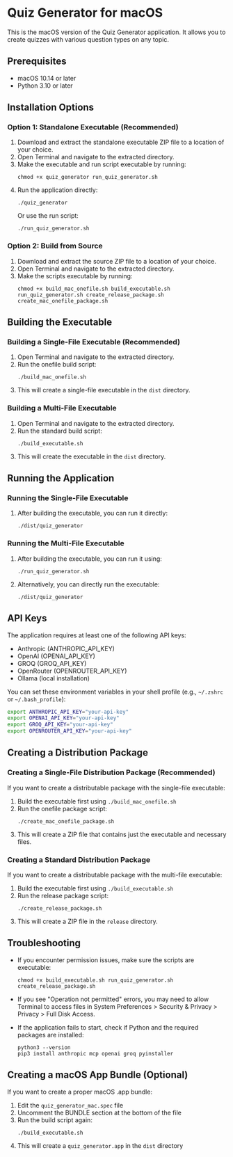 # Quiz Generator for macOS

This is the macOS version of the Quiz Generator application. It allows you to create quizzes with various question types on any topic.

## Prerequisites

- macOS 10.14 or later
- Python 3.10 or later

## Installation Options

### Option 1: Standalone Executable (Recommended)

1. Download and extract the standalone executable ZIP file to a location of your choice.
2. Open Terminal and navigate to the extracted directory.
3. Make the executable and run script executable by running:
   ```
   chmod +x quiz_generator run_quiz_generator.sh
   ```
4. Run the application directly:
   ```
   ./quiz_generator
   ```
   Or use the run script:
   ```
   ./run_quiz_generator.sh
   ```

### Option 2: Build from Source

1. Download and extract the source ZIP file to a location of your choice.
2. Open Terminal and navigate to the extracted directory.
3. Make the scripts executable by running:
   ```
   chmod +x build_mac_onefile.sh build_executable.sh run_quiz_generator.sh create_release_package.sh create_mac_onefile_package.sh
   ```

## Building the Executable

### Building a Single-File Executable (Recommended)

1. Open Terminal and navigate to the extracted directory.
2. Run the onefile build script:
   ```
   ./build_mac_onefile.sh
   ```
3. This will create a single-file executable in the `dist` directory.

### Building a Multi-File Executable

1. Open Terminal and navigate to the extracted directory.
2. Run the standard build script:
   ```
   ./build_executable.sh
   ```
3. This will create the executable in the `dist` directory.

## Running the Application

### Running the Single-File Executable

1. After building the executable, you can run it directly:
   ```
   ./dist/quiz_generator
   ```

### Running the Multi-File Executable

1. After building the executable, you can run it using:
   ```
   ./run_quiz_generator.sh
   ```
2. Alternatively, you can directly run the executable:
   ```
   ./dist/quiz_generator
   ```

## API Keys

The application requires at least one of the following API keys:

- Anthropic (ANTHROPIC_API_KEY)
- OpenAI (OPENAI_API_KEY)
- GROQ (GROQ_API_KEY)
- OpenRouter (OPENROUTER_API_KEY)
- Ollama (local installation)

You can set these environment variables in your shell profile (e.g., `~/.zshrc` or `~/.bash_profile`):

```bash
export ANTHROPIC_API_KEY="your-api-key"
export OPENAI_API_KEY="your-api-key"
export GROQ_API_KEY="your-api-key"
export OPENROUTER_API_KEY="your-api-key"
```

## Creating a Distribution Package

### Creating a Single-File Distribution Package (Recommended)

If you want to create a distributable package with the single-file executable:

1. Build the executable first using `./build_mac_onefile.sh`
2. Run the onefile package script:
   ```
   ./create_mac_onefile_package.sh
   ```
3. This will create a ZIP file that contains just the executable and necessary files.

### Creating a Standard Distribution Package

If you want to create a distributable package with the multi-file executable:

1. Build the executable first using `./build_executable.sh`
2. Run the release package script:
   ```
   ./create_release_package.sh
   ```
3. This will create a ZIP file in the `release` directory.

## Troubleshooting

- If you encounter permission issues, make sure the scripts are executable:
  ```
  chmod +x build_executable.sh run_quiz_generator.sh create_release_package.sh
  ```

- If you see "Operation not permitted" errors, you may need to allow Terminal to access files in System Preferences > Security & Privacy > Privacy > Full Disk Access.

- If the application fails to start, check if Python and the required packages are installed:
  ```
  python3 --version
  pip3 install anthropic mcp openai groq pyinstaller
  ```

## Creating a macOS App Bundle (Optional)

If you want to create a proper macOS .app bundle:

1. Edit the `quiz_generator_mac.spec` file
2. Uncomment the BUNDLE section at the bottom of the file
3. Run the build script again:
   ```
   ./build_executable.sh
   ```
4. This will create a `quiz_generator.app` in the `dist` directory
